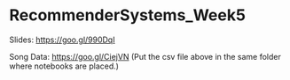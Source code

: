 # RecommenderSystems_Week5

Slides: https://goo.gl/990DqI

Song Data: https://goo.gl/CiejVN
(Put the csv file above in the same folder where notebooks are placed.)
